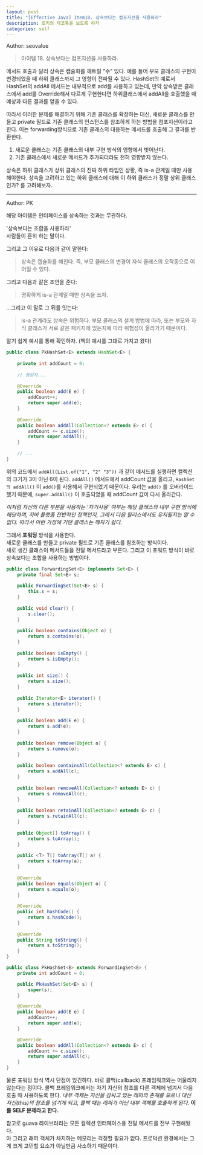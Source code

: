 ```yaml
---
layout: post
title: "[Effective Java] Item18. 상속보다는 컴포지션을 사용하라"
description: 로키의 테코톡을 보도록 하자
categories: self
---
```


Author: seovalue

> 아이템 18. 상속보다는 컴포지션을 사용하라.

메서드 호출과 달리 상속은 캡슐화를 깨트릴 "수" 있다. 예를 들어 부모 클래스의 구현이 변경되었을 때 하위 클래스까지 그 영향이 전파될 수 있다. HashSet의 예로서 HashSet의 addAll 메서드는 내부적으로 add를 사용하고 있는데, 만약 상속받은 클래스에서 add를 Override해서 다르게 구현한다면 하위클래스에서 addAll을 호출했을 때 예상과 다른 결과를 얻을 수 있다. 

따라서 이러한 문제를 해결하기 위해 기존 클래스를 확장하는 대신, 새로운 클래스를 만들고 private 필드로 기존 클래스의 인스턴스를 참조하게 하는 방법을 컴포지션이라고 한다. 이는 forwarding방식으로 기존 클래스의 대응하는 메서드를 호출해 그 결과를 반환한다.

1. 새로운 클래스는 기존 클래스의 내부 구현 방식의 영향에서 벗어난다.
2. 기존 클래스에서 새로운 메서드가 추가되더라도 전혀 영향받지 않는다.


상속은 하위 클래스가 상위 클래스의 진짜 하위 타입인 상황, 즉 is-a 관계일 때만 사용해야한다. 상속을 고려하고 있는 하위 클래스에 대해 이 하위 클래스가 정말 상위 클래스인가? 를 고려해보자.

-----

Author: PK

해당 아이템은 인터페이스를 상속하는 것과는 무관하다.<br>

'상속보다는 조합을 사용하라'<br>
사람들이 흔히 하는 말이다.<br>

그리고 그 이유로 다음과 같이 말한다:
> 상속은 캡슐화를 해친다. 즉, 부모 클래스의 변경이 자식 클래스의 오작동으로 이어질 수 있다.

그리고 다음과 같은 조언을 준다:
> 명확하게 is-a 관계일 때만 상속을 쓰자.

...그리고 이 말로 그 뒤를 잇는다:
> is-a 관계라도 상속은 위험하다. 부모 클래스의 설계 방법에 따라, 또는 부모와 자식 클래스가 서로
> 같은 패키지에 있는지에 따라 위험성이 올라가기 때문이다.

알기 쉽게 예시를 통해 확인하자. (책의 예시를 그대로 가지고 왔다)
```java
public class PkHashSet<E> extends HashSet<E> {
    
    private int addCount = 0;
    
    // 생성자...
    
    @Override
    public boolean add(E e) {
        addCount++;
        return super.add(e);
    }
    
    @Override
    public boolean addAll(Collection<? extends E> c) {
        addCount += c.size();
        return super.addAll();
    }
    
    // ...
}
```
위의 코드에서 `addAll(List.of("1", "2" "3"))` 과 같이 메서드를 실행하면
컬렉션의 크기가 3이 아닌 6이 된다. `addAll()` 메서드에서 addCount 값을 올리고,
`HashSet 의 addAll()` 이 `add()`를 사용해서 구현되었기 때문이다. 우리는 `add()` 를
오버라이드했기 때문에, `super.addAll()` 이 호출되었을 때 addCount 값이 다시 올라간다.<br>

*이처럼 자신의 다른 부분을 사용하는 '자기사용' 여부는 해당 클래스의 내부 구현 방식에 해당하며,
자바 플랫폼 전반적인 정책인지, 그래서 다음 릴리스에서도 유지될지는 알 수 없다.
따라서 이런 가정에 기댄 클래스는 깨지기 쉽다.*

그래서 **포워딩** 방식을 사용한다.<br>
새로운 클래스를 만들고 private 필드로 기존 클래스를 참조하는 방식이다.<br>
새로 생긴 클래스이 메서드들을 전달 메서드라고 부른다. 그리고 이 포워드 방식이 바로
상속보다는 조합을 사용하는 방법이다.
```java
public class ForwardingSet<E> implements Set<E> {
    private final Set<E> s;
    
    public ForwardingSet(Set<E> s) {
        this.s = s;
    }
    
    public void clear() {
        s.clear();
    }
    
    public boolean contains(Object o) {
        return s.contains(o);
    }
    
    public boolean isEmpty() {
        return s.isEmpty();
    }
    
    public int size() {
        return s.size();
    }
    
    public Iterator<E> iterator() {
        return s.iterator();
    }
    
    public boolean add(E e) {
        return s.add(e);
    }
    
    public boolean remove(Object o) {
        return s.remove(o);
    }
    
    public boolean containsAll(Collection<? extends E> c) {
        return s.addAll(c);
    }
    
    public boolean removeAll(Collection<? extends E> c) {
        return s.removeAll(c);
    }
    
    public boolean retainAll(Collection<? extends E> c) {
        return s.retainAll(c);
    }
    
    public Object[] toArray() {
        return s.toArray();
    }
    
    public <T> T[] toArray(T[] a) {
        return s.toArray(a);
    }
    
    @Override
    public boolean equals(Object o) {
        return s.equals(o);
    }
    
    @Override
    public int hashCode() {
        return s.hashCode();
    }
    
    @Override
    public String toString() {
        return s.toString();
    }
}
```
```java
public class PkHashSet<E> extends ForwardingSet<E> {
    private int addCount = 0;

    public PkHashSet(Set<E> s) {
        super(s);
    }

    @Override
    public boolean add(E e) {
        addCount++;
        return super.add(e);
    }

    @Override
    public boolean addAll(Collection<? extends E> c) {
        addCount += c.size();
        return super.addAll(c);
    }
}
```
물론 포워딩 방식 역시 단점이 있긴하다.
바로 콜백(callback) 프레임워크와는 어울리지 않는다는 점이다.
콜백 프레임워크에서는 자기 자신의 참조를 다른 객체에 넘겨서 다음 호출 때 사용하도록 한다.
*내부 객체는 자신을 감싸고 있는 래퍼의 존재를 모르니 대신 자신(this)의 참조를 넘기게 되고,
콜백 때는 래퍼가 아닌 내부 객체를 호출하게 된다.*
**이를 SELF 문제라고 한다.**<br>

참고로 guava 라이브러리는 모든 컬렉션 인터페이스용 전달 메서드를 전부 구현해뒀다.<br>
아 그리고 래퍼 객체가 차지하는 메모리는 걱정할 필요가 없다.
프로덕션 환경에서는 그게 크게 고민할 요소가 아닐만큼 사소하기 때문이다.
